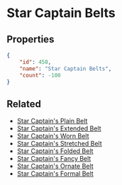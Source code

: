 # Star Captain Belts

<no description available>

## Properties

```json
{
    "id": 458,
    "name": "Star Captain Belts",
    "count": -100
}
```

## Related

- [Star Captain's Plain Belt](../items/14413-star-captain-s-plain-belt.md)
- [Star Captain's Extended Belt](../items/14414-star-captain-s-extended-belt.md)
- [Star Captain's Worn Belt](../items/14415-star-captain-s-worn-belt.md)
- [Star Captain's Stretched Belt](../items/14416-star-captain-s-stretched-belt.md)
- [Star Captain's Folded Belt](../items/14417-star-captain-s-folded-belt.md)
- [Star Captain's Fancy Belt](../items/14418-star-captain-s-fancy-belt.md)
- [Star Captain's Ornate Belt](../items/14419-star-captain-s-ornate-belt.md)
- [Star Captain's Formal Belt](../items/14420-star-captain-s-formal-belt.md)

